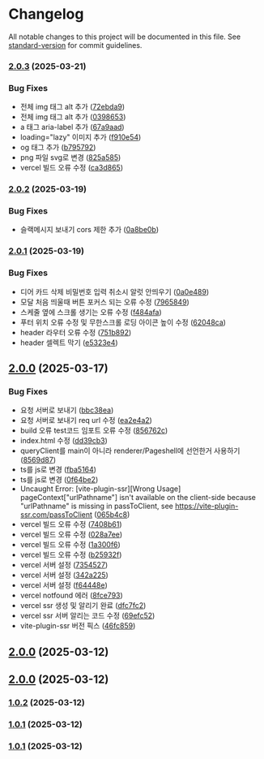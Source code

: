 # Changelog

All notable changes to this project will be documented in this file. See [standard-version](https://github.com/conventional-changelog/standard-version) for commit guidelines.

### [2.0.3](https://github.com/clappingmin/asterum_traveler/compare/app-v2.0.2...app-v2.0.3) (2025-03-21)


### Bug Fixes

* 전체 img 태그 alt 추가 ([72ebda9](https://github.com/clappingmin/asterum_traveler/commit/72ebda946e40b06551c51b53001c20d7c0893658))
* 전체 img 태그 alt 추가 ([0398653](https://github.com/clappingmin/asterum_traveler/commit/039865305620ce4a4aeec4d0ac74784a4e52750e))
* a 태그 aria-label 추가 ([67a9aad](https://github.com/clappingmin/asterum_traveler/commit/67a9aad81c2347379e8ff7fce51cb82da0ae44af))
* loading="lazy" 이미지 추가 ([f910e54](https://github.com/clappingmin/asterum_traveler/commit/f910e540b2cbb3fcdfdac35f96b4b52fad8295e9))
* og 태그 추가 ([b795792](https://github.com/clappingmin/asterum_traveler/commit/b7957927d7418acfddbc818261c0addb196d25f4))
* png 파일 svg로 변경 ([825a585](https://github.com/clappingmin/asterum_traveler/commit/825a58506ddc9c03700f55e9705db878545b84a7))
* vercel 빌드 오류 수정 ([ca3d865](https://github.com/clappingmin/asterum_traveler/commit/ca3d8656beb0618827d59f06ebdf6edc610f70fb))

### [2.0.2](https://github.com/clappingmin/asterum_traveler/compare/app-v2.0.1...app-v2.0.2) (2025-03-19)


### Bug Fixes

* 슬랙메시지 보내기 cors 제한 추가 ([0a8be0b](https://github.com/clappingmin/asterum_traveler/commit/0a8be0bbde136e99b4857c6f6813a0a2a76e53e6))

### [2.0.1](https://github.com/clappingmin/asterum_traveler/compare/app-v2.0.0...app-v2.0.1) (2025-03-19)


### Bug Fixes

* 디어 카드 삭제 비밀번호 입력 취소시 알럿 안띄우기 ([0a0e489](https://github.com/clappingmin/asterum_traveler/commit/0a0e48914d8bb8fb95ae13aba18c91576b9e19ef))
* 모달 처음 띄울때 버튼 포커스 되는 오류 수정 ([7965849](https://github.com/clappingmin/asterum_traveler/commit/79658493b6c1df0dbc3e2f25254eb8f20b5fec1c))
* 스케줄 옆에 스크롤 생기는 오류 수정 ([f484afa](https://github.com/clappingmin/asterum_traveler/commit/f484afac837983a9f7941d42072048257722d9c6))
* 푸터 위치 오류 수정 및 무한스크롤 로딩 아이콘 높이 수정 ([62048ca](https://github.com/clappingmin/asterum_traveler/commit/62048cafa440c3a96fd90948b4ad1a7c3774ec20))
* header 라우터 오류 수정 ([751b892](https://github.com/clappingmin/asterum_traveler/commit/751b8921b3fbbb3f28987ef62ab4bdf70df8c37a))
* header 셀렉트 막기 ([e5323e4](https://github.com/clappingmin/asterum_traveler/commit/e5323e47d1362a20cc1e7fe172a69d62a236959e))

## [2.0.0](https://github.com/clappingmin/asterum_traveler/compare/app-v1.1.0...app-v2.0.0) (2025-03-17)


### Bug Fixes

* 요청 서버로 보내기 ([bbc38ea](https://github.com/clappingmin/asterum_traveler/commit/bbc38ea67b0db324bb8a29b68f864ff973feb12d))
* 요청 서버로 보내기 req url 수정 ([ea2e4a2](https://github.com/clappingmin/asterum_traveler/commit/ea2e4a2c6c66b855bb8070736e5e2c8b92774a63))
* build 오류 test코드 임포트 오류 수정 ([856762c](https://github.com/clappingmin/asterum_traveler/commit/856762cf148598ebbf5c29903acbad5e90b7a064))
* index.html 수정 ([dd39cb3](https://github.com/clappingmin/asterum_traveler/commit/dd39cb33251d4af51c71931a2e05ac8f957bdf50))
* queryClient를 main이 아니라 renderer/Pageshell에 선언한거 사용하기 ([8569d87](https://github.com/clappingmin/asterum_traveler/commit/8569d87362c17f64fd29de8b45f993e19a0bd150))
* ts를 js로 변경 ([fba5164](https://github.com/clappingmin/asterum_traveler/commit/fba516464cc16e15f8bc56bfcd5d9c76fcce5653))
* ts를 js로 변경 ([0f64be2](https://github.com/clappingmin/asterum_traveler/commit/0f64be258f8bb86f82d524710bf758e9067383b5))
* Uncaught Error: [vite-plugin-ssr][Wrong Usage] pageContext["urlPathname"] isn't available on the client-side because "urlPathname" is missing in passToClient, see https://vite-plugin-ssr.com/passToClient ([065b4c8](https://github.com/clappingmin/asterum_traveler/commit/065b4c89df415bc967cd7edfbd6f8f870e56412b))
* vercel 빌드 오류 수정 ([7408b61](https://github.com/clappingmin/asterum_traveler/commit/7408b6158ef337ccfbd0fcf0cfcdb8ee352e9819))
* vercel 빌드 오류 수정 ([028a7ee](https://github.com/clappingmin/asterum_traveler/commit/028a7eed1b16a1626f41dfb7a625106622b7766c))
* vercel 빌드 오류 수정 ([1a300f6](https://github.com/clappingmin/asterum_traveler/commit/1a300f68674cd499e270f9a0b4d6f8fae87a0c52))
* vercel 빌드 오류 수정 ([b25932f](https://github.com/clappingmin/asterum_traveler/commit/b25932facef28bb12aedbf59ce1d019a4b9cf813))
* vercel 서버 설정 ([7354527](https://github.com/clappingmin/asterum_traveler/commit/7354527fd948ba265de4dd5d2ce0dbb17b8a36a7))
* vercel 서버 설정 ([342a225](https://github.com/clappingmin/asterum_traveler/commit/342a225b33cb3c9b9c08ba590ab99477fdbadb8a))
* vercel 서버 설정 ([f64448e](https://github.com/clappingmin/asterum_traveler/commit/f64448e4c7b1dbfc02a867e54219dabc3c1e9586))
* vercel notfound 에러 ([8fce793](https://github.com/clappingmin/asterum_traveler/commit/8fce793119a088a54ede221f944baa718c9711e0))
* vercel ssr 생성 및 알리기 완료 ([dfc7fc2](https://github.com/clappingmin/asterum_traveler/commit/dfc7fc2eb8a943ea66c1e3c0cad17c06a7f4ab48))
* vercel ssr 서버 알리는 코드 수정 ([69efc52](https://github.com/clappingmin/asterum_traveler/commit/69efc520b440e7bf689a8dc519573678901ee975))
* vite-plugin-ssr 버전 픽스 ([46fc859](https://github.com/clappingmin/asterum_traveler/commit/46fc859f364a45099480499e174fcf54c02add66))

## [2.0.0](https://github.com/clappingmin/asterum_traveler/compare/app-v2.0.0...app-v2.0.0) (2025-03-12)

## [2.0.0](https://github.com/clappingmin/asterum_traveler/compare/app-v1.0.2...app-v2.0.0) (2025-03-12)

### [1.0.2](https://github.com/clappingmin/asterum_traveler/compare/app-v1.0.0...app-v1.0.2) (2025-03-12)

### [1.0.1](https://github.com/clappingmin/asterum_traveler/compare/app-v1.0.0...app-v1.0.1) (2025-03-12)

### [1.0.1](https://github.com/clappingmin/asterum_traveler/compare/app-v1.0.0...app-1.0.1) (2025-03-12)
